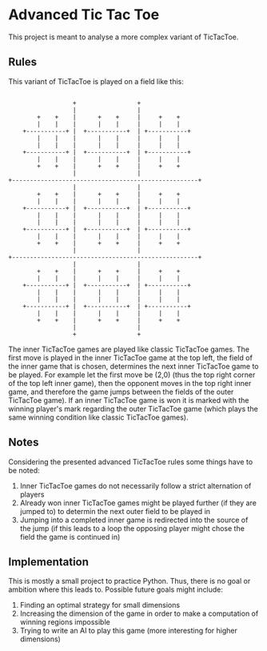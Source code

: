 # Advanced Tic Tac Toe
This project is meant to analyse a more complex variant of TicTacToe.
## Rules
This variant of TicTacToe is played on a field like this:
```

                  +                 +
                  |                 |
        +    +    |      +    +     |     +    +
        |    |    |      |    |     |     |    |
    +-----------+ |  +-----------+  | +-----------+
        |    |    |      |    |     |     |    |
        |    |    |      |    |     |     |    |
    +-----------+ |  +-----------+  | +-----------+
        |    |    |      |    |     |     |    |
        +    +    |      +    +     |     +    +
                  |                 |
+----------------------------------------------------+
                  |                 |
        +    +    |      +    +     |     +    +
        |    |    |      |    |     |     |    |
    +-----------+ |  +-----------+  | +-----------+
        |    |    |      |    |     |     |    |
        |    |    |      |    |     |     |    |
    +-----------+ |  +-----------+  | +-----------+
        |    |    |      |    |     |     |    |
        +    +    |      +    +     |     +    +
                  |                 |
+----------------------------------------------------+
                  |                 |
        +    +    |      +    +     |     +    +
        |    |    |      |    |     |     |    |
    +-----------+ |  +-----------+  | +-----------+
        |    |    |      |    |     |     |    |
        |    |    |      |    |     |     |    |
    +-----------+ |  +-----------+  | +-----------+
        |    |    |      |    |     |     |    |
        +    +    |      +    +     |     +    +
                  |                 |
                  +                 +
```
The inner TicTacToe games are played like classic TicTacToe games. The first
move is played in the inner TicTacToe game at the top left, the field of the
inner game that is chosen, determines the next inner TicTacToe game to be
played. For example let the first move be (2,0) (thus the top right corner of
the top left inner game), then the opponent moves in the top right inner game,
and therefore the game jumps between the fields of the outer TicTacToe game).
If an inner TicTacToe game is won it is marked with the winning player's mark
regarding the outer TicTacToe game (which plays the same winning condition like
classic TicTacToe games).
## Notes
Considering the presented advanced TicTacToe rules some things have to be
noted:
  1. Inner TicTacToe games do not necessarily follow a strict alternation of
players
  2. Already won inner TicTacToe games might be played further (if they are
jumped to) to determin the next outer field to be played in
  3. Jumping into a completed inner game is redirected into the source of the
jump (if this leads to a loop the opposing player might chose the field the
game is continued in)

## Implementation
This is mostly a small project to practice Python. Thus, there is no goal or
ambition where this leads to. Possible future goals might include:
  1. Finding an optimal strategy for small dimensions
  2. Increasing the dimension of the game in order to make a computation of
winning regions impossible
  3. Trying to write an AI to play this game (more interesting for higher
dimensions)

